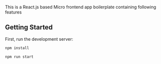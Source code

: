 This is a React.js based Micro frontend app boilerplate containing following features

## Getting Started

First, run the development server:

```bash
npm install

npm run start
```
